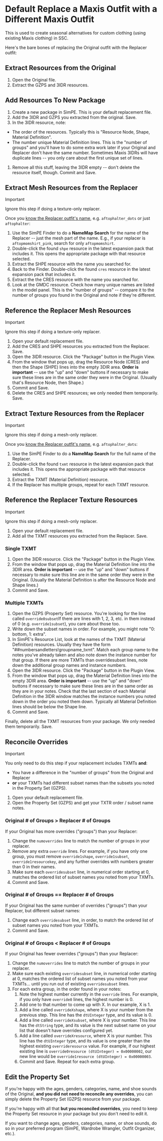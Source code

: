 # Default Replace a Maxis Outfit with a Different Maxis Outfit

This is used to create seasonal alternatives for custom clothing (using existing Maxis clothing) in SSC.

Here's the bare bones of replacing the Original outfit with the Replacer outfit:

## Extract Resources from the Original
1. Open the Original file.
1. Extract the GZPS and 3IDR resources.

## Add Resources To New Package
1. Create a new package in SimPE. This is your default replacement file.
1. Add the 3IDR and GZPS you extracted from the original. Save.
1. In the 3IDR resource, note:
  - The order of the resources. Typically this is "Resource Node, Shape, Material Definition".
  - The number unique Material Definition lines. This is the "number of groups" and you'll have to do some extra work later if your Original and Replacer don't have the same number. Sometimes Maxis 3IDRs will have duplicate lines -- you only care about the first unique set of lines.
1. Remove all this stuff, leaving the 3IDR empty -- don't delete the resource itself, though. Commit and Save.

## Extract Mesh Resources from the Replacer
> [!IMPORTANT]
> Ignore this step if doing a texture-only replacer.

Once you [know the Replacer outfit's name](maxisfindname.md), e.g. `aftophalter_dots` or just `aftophalter`: 
1. Use the SimPE Finder to do a **NameMap Search** for the name of the Replacer -- just the mesh part of the name. E.g., if your replacer is `aftopmomshirt_pink`, search for only `aftopmomshirt`.
1. Double-click the found `shpe` resource in the latest expansion pack that includes it. This opens the appropriate package with that resource selected.
1. Extract the SHPE resource with the name you searched for.
1. Back to the Finder. Double-click the found `cres` resource in the latest expansion pack that includes it.
1. Extract the the CRES resource with the name you searched for.
1. Look at the GMDC resource. Check how many unique names are listed in the model panel. This is the "number of groups" -- compare it to the number of groups you found in the Original and note if they're different.

## Reference the Replacer Mesh Resources
> [!IMPORTANT]
> Ignore this step if doing a texture-only replacer.

1. Open your default replacement file.
1. Add the CRES and SHPE resources you extracted from the Replacer. Save.
1. Open the 3IDR resource. Click the "Package" button in the Plugin View.
1. From the window that pops up, drag the Resource Node (CRES) and then the Shape (SHPE) lines into the empty 3DIR area. **Order is important** -- use the "up" and "down" buttons if necessary to make sure these lines are in the same order they were in the Original. (Usually that's Resource Node, then Shape.)
1. Commit and Save.
1. Delete the CRES and SHPE resources; we only needed them temporarily. Save.

## Extract Texture Resources from the Replacer
> [!IMPORTANT]
> Ignore this step if doing a mesh-only replacer.

Once you [know the Replacer outfit's name](maxisfindname.md), e.g. `aftophalter_dots`: 
1. Use the SimPE Finder to do a **NameMap Search** for the full name of the Replacer.
1. Double-click the found `txmt` resource in the latest expansion pack that includes it. This opens the appropriate package with that resource selected.
1. Extract the TXMT (Material Definition) resource. 
1. If the Replacer has multiple groups, repeat for each TXMT resource.

## Reference the Replacer Texture Resources
> [!IMPORTANT]
> Ignore this step if doing a mesh-only replacer.

1. Open your default replacement file.
1. Add all the TXMT resources you extracted from the Replacer. Save.

### Single TXMT
1. Open the 3IDR resource. Click the "Package" button in the Plugin View.
1. From the window that pops up, drag the Material Definition line into the 3DIR area. **Order is important** -- use the "up" and "down" buttons if necessary to make sure this line are in the same order they were in the Original. (Usually the Material Definition is after the Resource Node and Shape lines.) 
1. Commit and Save.

### Multiple TXMTs
1. Open the GZPS (Property Set) resource. You're looking for the line called `override0subset`If there are lines with 1, 2, 3, etc. in them instead of 0 (e.g. `override1subset`), you care about those too.
1. Write down the subset names in order. For example, you might note "0: bottom, 1: extra".
1. In SimPE's Resource List, look at the names of the TXMT (Material Definition) resources. Usually they have the form "##numbersandletters!groupname_txmt". Match each group name to the notes you've already taken and also note down the instance number for that group. If there are more TXMTs than overridesubset lines, note down the additional group names and instance numbers.
1. Open the 3IDR resource. Click the "Package" button in the Plugin View.
1. From the window that pops up, drag the Material Definition lines into the empty 3DIR area. **Order is important** -- use the "up" and "down" buttons if necessary to make sure these lines are in the same order as they are in your notes. Check that the last section of each Material Definition in the 3IDR window matches the instance numbers you noted down in the order you noted them down. Typically all Material Definition lines should be below the Shape line. 
1. Commit and Save.

Finally, delete all the TXMT resources from your package. We only needed them temporarily. Save.

## Reconcile Overrides
> [!IMPORTANT]
> You only need to do this step if your replacement includes TXMTs **and**:
> - You have a difference in the "number of groups" from the Original and Replacer
> - **or** your TXMTs had different subset names than the subsets you noted in the Property Set (GZPS).

1. Open your default replacement file.
1. Open the Property Set (GZPS) and get your TXTR order / subset name notes.

### Original # of Groups > Replacer # of Groups
If your Original has more overrides ("groups") than your Replacer:
1. Change the `numoverrides` line to match the number of groups in your replacer.
1. Remove any extra `override` lines. For example, if you have only one group, you must remove `override1shape`, `override1subset`, `override1resourcekey`, and any further overrides with numbers greater than 0 in their names.
1. Make sure each `overridesubset` line, in numerical order starting at 0, matches the ordered list of subset names you noted from your TXMTs. 
1. Commit and Save. 

### Original # of Groups == Replacer # of Groups
If your Original has the same number of overrides ("groups") than your Replacer, but different subset names:
1. Change each `overridesubset` line, in order, to match the ordered list of subset names you noted from your TXMTs.
1. Commit and Save.

### Original # of Groups < Replacer # of Groups
If your Original has fewer overrides ("groups") than your Replacer:
1. Change the `numoverrides` line to match the number of groups in your replacer.
1. Make sure each existing `overridesubset` line, in numerical order starting at 0, matches the ordered list of subset names you noted from your TXMTs... until you run out of existing `overridesubset` lines.
1. For each extra group, in the order found in your notes:
	1. Note the highest number currently in the `override` lines. For example, if you only have `override0` lines, the highest number is 0.
	1. Add one to that number to come up with X. In our example, X is 1.
	1. Add a line called `overrideXshape`, where X is your number from the previous step. This line has the `dtUInteger` type, and its value is 0.
	1. Add a line called `overrideXsubset`, where X is your number. This line has the `dtString` type, and its value is the next subset name on your list that doesn't have overrides configured yet.
	1. Add a line called `overrideXresource`, where X is your number. This line has the `dtUInteger` type, and its value is one greater than the highest existing `overrideresource` value. For example, if our highest existing line is `override0resource (dtUInteger) = 0x00000002`, our new line would be `override1resource (dtUInteger) = 0x00000003`.
	1. Commit and Save. Repeat for each extra group.

## Edit the Property Set
If you're happy with the ages, genders, categories, name, and shoe sounds of the Original, **and you did not need to reconcile any overrides**, you can simply delete the Property Set (GZPS) resource from your package.

If you're happy with all that **but you reconciled overrides**, you need to keep the Property Set resource in your package but you don't need to edit it.

If you want to change ages, genders, categories, name, or shoe sounds, do so in your preferred program (SimPE, Wardrobe Wrangler, Outfit Organizer, etc.).